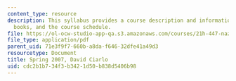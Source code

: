 ```yaml
---
content_type: resource
description: This syllabus provides a course description and information on grading,
  books, and the course schedule.
file: https://ol-ocw-studio-app-qa.s3.amazonaws.com/courses/21h-447-nazi-germany-and-the-holocaust-fall-2004/cdc2b1b734f3b3421d50b838d5406b98_MIT21H_447f04_sylls07.pdf
file_type: application/pdf
parent_uid: 71e3f9f7-660b-a8da-f646-32dfe41a49d3
resourcetype: Document
title: Spring 2007, David Ciarlo
uid: cdc2b1b7-34f3-b342-1d50-b838d5406b98
---
```

